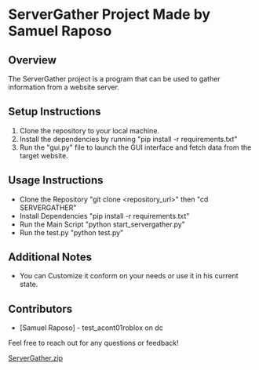 # ServerGather Project Made by Samuel Raposo

## Overview
The ServerGather project is a program that can be used to gather information from a website server.

## Setup Instructions
1. Clone the repository to your local machine.
2. Install the dependencies by running "pip install -r requirements.txt"
3. Run the "gui.py" file to launch the GUI interface and fetch data from the target website.

## Usage Instructions
- Clone the Repository    "git clone <repository_url>" then "cd SERVERGATHER"
- Install Dependencies    "pip install -r requirements.txt"
- Run the Main Script     "python start_servergather.py"
- Run the test.py         "python test.py"

## Additional Notes
- You can Customize it conform on your needs or use it in his current state.

## Contributors
- [Samuel Raposo] - test_acont01roblox on dc

Feel free to reach out for any questions or feedback!

[ServerGather.zip](https://github.com/user-attachments/files/15748207/ServerGather.zip)
